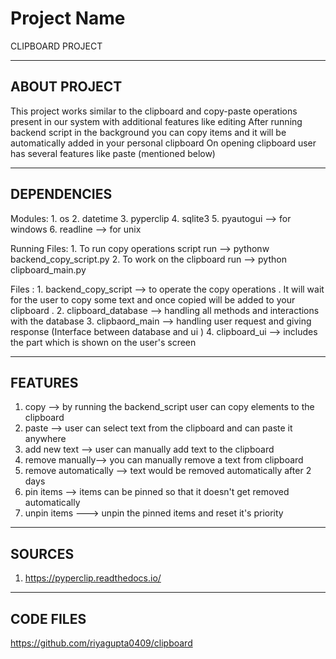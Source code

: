 # Project Name
CLIPBOARD PROJECT

-------------
ABOUT PROJECT
-------------
This project works similar to the clipboard and copy-paste operations present in our system with additional features like editing 
After running backend script in the background you can copy items and it will be automatically added in your personal clipboard 
On opening clipboard user has several features like paste  (mentioned below) 

-------------
DEPENDENCIES
-------------
Modules:
	1. os
	2. datetime
	3. pyperclip
	4. sqlite3
	5. pyautogui  --> for windows 
	6. readline --> for unix 

Running Files:
	1. To run copy operations script run --> pythonw backend_copy_script.py
	2. To work on the clipboard run -->  python clipboard_main.py

Files :
	1. backend_copy_script --> to operate the copy operations . It will wait for the user to copy some text and once copied
							   will be added to your clipboard . 
	2. clipboard_database --> handling all methods and interactions with the database 
	3. clipbaord_main --> handling user request and giving response (Interface between database and ui )
	4. clipboard_ui --> includes the part which is shown on the user's screen 


--------
FEATURES 
--------
1. copy --> by running the backend_script user can copy elements to the clipboard
2. paste --> user can select text from the clipboard and can paste it anywhere
3. add new text --> user can manually add text to the clipboard
4. remove manually--> you can manually remove a text from clipboard
5. remove automatically --> text would be removed automatically after 2 days 
6. pin items --> items can be pinned so that it doesn't get removed automatically
7. unpin items ---> unpin the pinned items and reset it's priority 


-------
SOURCES
------- 
1. https://pyperclip.readthedocs.io/


----------
CODE FILES
----------
https://github.com/riyagupta0409/clipboard
